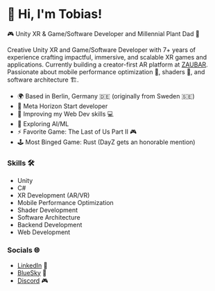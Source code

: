 👋 Hi, I'm Tobias!
=========================

🎮 Unity XR & Game/Software Developer and Millennial Plant Dad 🚀

Creative Unity XR and Game/Software Developer with 7+ years of experience crafting impactful, immersive, and scalable XR games and applications. Currently building a creator-first AR platform at [ZAUBAR](https://www.zaubar.com/). Passionate about mobile performance optimization 📱, shaders 🎨, and software architecture 🏗️.

* 🌍  Based in Berlin, Germany 🇩🇪 (originally from Sweden 🇸🇪)
* 🚀  Meta Horizon Start developer
* 🧠  Improving my Web Dev skills 💻
* 🌱  Exploring AI/ML
* ⚡️  Favorite Game: The Last of Us Part II 🎮
* 🕹️  Most Binged Game: Rust (DayZ gets an honorable mention)

### Skills 🛠️

*   Unity
*   C#
*   XR Development (AR/VR)
*   Mobile Performance Optimization
*   Shader Development
*   Software Architecture
*   Backend Development
*   Web Development

### Socials 🌐

*   [LinkedIn](https://linkedin.com/in/halfspacer/) 💼
*   [BlueSky](https://bsky.app/profile/halfspacer.bsky.social) 🦋
*   [Discord](https://discordapp.com/users/183879663314141184) 🎮
